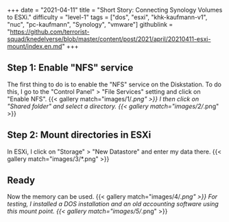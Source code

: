 +++
date = "2021-04-11"
title = "Short Story: Connecting Synology Volumes to ESXi."
difficulty = "level-1"
tags = ["dos", "esxi", "khk-kaufmann-v1", "nuc", "pc-kaufmann", "Synology", "vmware"]
githublink = "https://github.com/terrorist-squad/knedelverse/blob/master/content/post/2021/april/20210411-esxi-mount/index.en.md"
+++

## Step 1: Enable "NFS" service
The first thing to do is to enable the "NFS" service on the Diskstation. To do this, I go to the "Control Panel" > "File Services" setting and click on "Enable NFS".
{{< gallery match="images/1/*.png" >}}
I then click on "Shared folder" and select a directory.
{{< gallery match="images/2/*.png" >}}

## Step 2: Mount directories in ESXi
In ESXi, I click on "Storage" > "New Datastore" and enter my data there.
{{< gallery match="images/3/*.png" >}}

## Ready
Now the memory can be used.
{{< gallery match="images/4/*.png" >}}
For testing, I installed a DOS installation and an old accounting software using this mount point.
{{< gallery match="images/5/*.png" >}}
